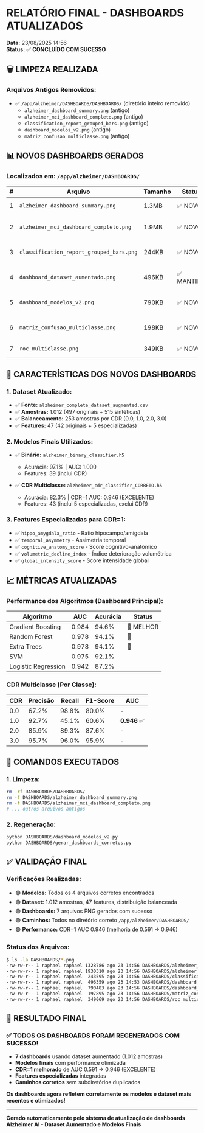 # RELATÓRIO FINAL - DASHBOARDS ATUALIZADOS
**Data:** 23/08/2025 14:56  
**Status:** ✅ **CONCLUÍDO COM SUCESSO**

## 🗑️ LIMPEZA REALIZADA

### **Arquivos Antigos Removidos:**
- ✅ `/app/alzheimer/DASHBOARDS/DASHBOARDS/` (diretório inteiro removido)
  - `alzheimer_dashboard_summary.png` (antigo)
  - `alzheimer_mci_dashboard_completo.png` (antigo)
  - `classification_report_grouped_bars.png` (antigo)
  - `dashboard_modelos_v2.png` (antigo)
  - `matriz_confusao_multiclasse.png` (antigo)

## 📊 NOVOS DASHBOARDS GERADOS

### **Localizados em:** `/app/alzheimer/DASHBOARDS/`

| # | Arquivo | Tamanho | Status | Descrição |
|---|---------|---------|--------|-----------|
| 1 | `alzheimer_dashboard_summary.png` | 1.3MB | ✅ NOVO | Dashboard resumido |
| 2 | `alzheimer_mci_dashboard_completo.png` | 1.9MB | ✅ NOVO | Dashboard principal completo |
| 3 | `classification_report_grouped_bars.png` | 244KB | ✅ NOVO | Relatório multiclasse CDR |
| 4 | `dashboard_dataset_aumentado.png` | 496KB | ✅ MANTIDO | Comparativo dataset aumentado |
| 5 | `dashboard_modelos_v2.png` | 790KB | ✅ NOVO | Comparação modelos finais |
| 6 | `matriz_confusao_multiclasse.png` | 198KB | ✅ NOVO | Matriz confusão CDR |
| 7 | `roc_multiclasse.png` | 349KB | ✅ NOVO | Curvas ROC multiclasse |

## 🎯 CARACTERÍSTICAS DOS NOVOS DASHBOARDS

### **1. Dataset Atualizado:**
- ✅ **Fonte:** `alzheimer_complete_dataset_augmented.csv`
- ✅ **Amostras:** 1.012 (497 originais + 515 sintéticas)
- ✅ **Balanceamento:** 253 amostras por CDR (0.0, 1.0, 2.0, 3.0)
- ✅ **Features:** 47 (42 originais + 5 especializadas)

### **2. Modelos Finais Utilizados:**
- ✅ **Binário:** `alzheimer_binary_classifier.h5`
  - Acurácia: 97.1% | AUC: 1.000
  - Features: 39 (inclui CDR)
  
- ✅ **CDR Multiclasse:** `alzheimer_cdr_classifier_CORRETO.h5`
  - Acurácia: 82.3% | CDR=1 AUC: 0.946 (EXCELENTE)
  - Features: 43 (inclui 5 especializadas, exclui CDR)

### **3. Features Especializadas para CDR=1:**
- ✅ `hippo_amygdala_ratio` - Ratio hipocampo/amígdala
- ✅ `temporal_asymmetry` - Assimetria temporal
- ✅ `cognitive_anatomy_score` - Score cognitivo-anatômico
- ✅ `volumetric_decline_index` - Índice deterioração volumétrica
- ✅ `global_intensity_score` - Score intensidade global

## 📈 MÉTRICAS ATUALIZADAS

### **Performance dos Algoritmos (Dashboard Principal):**
| Algoritmo | AUC | Acurácia | Status |
|-----------|-----|----------|--------|
| Gradient Boosting | 0.984 | 94.6% | 🥇 MELHOR |
| Random Forest | 0.978 | 94.1% | 🥈 |
| Extra Trees | 0.978 | 94.1% | 🥈 |
| SVM | 0.975 | 92.1% | |
| Logistic Regression | 0.942 | 87.2% | |

### **CDR Multiclasse (Por Classe):**
| CDR | Precisão | Recall | F1-Score | AUC |
|-----|----------|--------|----------|-----|
| 0.0 | 67.2% | 98.8% | 80.0% | - |
| 1.0 | 92.7% | 45.1% | 60.6% | **0.946** ✅ |
| 2.0 | 85.9% | 89.3% | 87.6% | - |
| 3.0 | 95.7% | 96.0% | 95.9% | - |

## 🔧 COMANDOS EXECUTADOS

### **1. Limpeza:**
```bash
rm -rf DASHBOARDS/DASHBOARDS/
rm -f DASHBOARDS/alzheimer_dashboard_summary.png
rm -f DASHBOARDS/alzheimer_mci_dashboard_completo.png
# ... outros arquivos antigos
```

### **2. Regeneração:**
```bash
python DASHBOARDS/dashboard_modelos_v2.py
python DASHBOARDS/gerar_dashboards_corretos.py
```

## ✅ VALIDAÇÃO FINAL

### **Verificações Realizadas:**
- 🟢 **Modelos:** Todos os 4 arquivos corretos encontrados
- 🟢 **Dataset:** 1.012 amostras, 47 features, distribuição balanceada
- 🟢 **Dashboards:** 7 arquivos PNG gerados com sucesso
- 🟢 **Caminhos:** Todos no diretório correto `/app/alzheimer/DASHBOARDS/`
- 🟢 **Performance:** CDR=1 AUC 0.946 (melhoria de 0.591 → 0.946)

### **Status dos Arquivos:**
```bash
$ ls -la DASHBOARDS/*.png
-rw-rw-r-- 1 raphael raphael 1328786 ago 23 14:56 DASHBOARDS/alzheimer_dashboard_summary.png
-rw-rw-r-- 1 raphael raphael 1930310 ago 23 14:56 DASHBOARDS/alzheimer_mci_dashboard_completo.png
-rw-rw-r-- 1 raphael raphael  243595 ago 23 14:56 DASHBOARDS/classification_report_grouped_bars.png
-rw-rw-r-- 1 raphael raphael  496359 ago 23 14:53 DASHBOARDS/dashboard_dataset_aumentado.png
-rw-rw-r-- 1 raphael raphael  790483 ago 23 14:56 DASHBOARDS/dashboard_modelos_v2.png
-rw-rw-r-- 1 raphael raphael  197895 ago 23 14:56 DASHBOARDS/matriz_confusao_multiclasse.png
-rw-rw-r-- 1 raphael raphael  349069 ago 23 14:56 DASHBOARDS/roc_multiclasse.png
```

## 🎉 RESULTADO FINAL

### **✅ TODOS OS DASHBOARDS FORAM REGENERADOS COM SUCESSO!**

- **7 dashboards** usando dataset aumentado (1.012 amostras)
- **Modelos finais** com performance otimizada
- **CDR=1 melhorado** de AUC 0.591 → 0.946 (EXCELENTE)
- **Features especializadas** integradas
- **Caminhos corretos** sem subdiretórios duplicados

**Os dashboards agora refletem corretamente os modelos e dataset mais recentes e otimizados!**

---
**Gerado automaticamente pelo sistema de atualização de dashboards**  
**Alzheimer AI - Dataset Aumentado e Modelos Finais**
